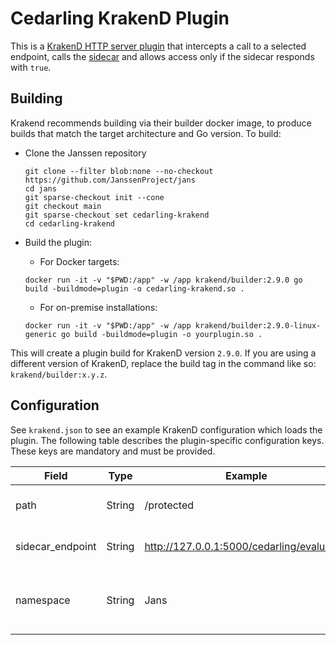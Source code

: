 # Cedarling KrakenD Plugin

This is a [KrakenD HTTP server plugin](https://www.krakend.io/docs/extending/http-server-plugins/) that intercepts a call to a selected endpoint, calls the [sidecar](../flask-sidecar) and allows access only if the sidecar responds with `true`.

 ## Building

Krakend recommends building via their builder docker image, to produce builds that match the target architecture and Go version. To build:

- Clone the Janssen repository
    ```
    git clone --filter blob:none --no-checkout https://github.com/JanssenProject/jans
    cd jans
    git sparse-checkout init --cone
    git checkout main
    git sparse-checkout set cedarling-krakend
    cd cedarling-krakend
    ```
- Build the plugin: 
    
    - For Docker targets:

    ```
    docker run -it -v "$PWD:/app" -w /app krakend/builder:2.9.0 go build -buildmode=plugin -o cedarling-krakend.so .
    ```

    - For on-premise installations:

    ```
    docker run -it -v "$PWD:/app" -w /app krakend/builder:2.9.0-linux-generic go build -buildmode=plugin -o yourplugin.so .
    ```

This will create a plugin build for KrakenD version `2.9.0`. If you are using a different version of KrakenD, replace the build tag in the command like so: `krakend/builder:x.y.z`.

## Configuration

See `krakend.json` to see an example KrakenD configuration which loads the plugin. The following table describes the plugin-specific configuration keys. These keys are mandatory and must be provided.

| Field | Type | Example | Description |
|-------|------|---------|-------------|
| path   | String  | /protected | KrakenD endpoint to protect |
| sidecar_endpoint | String | http://127.0.0.1:5000/cedarling/evaluation | Sidecar evaluation URL |
| namespace | String | Jans | Cedar namespace being used by the sidecar |
